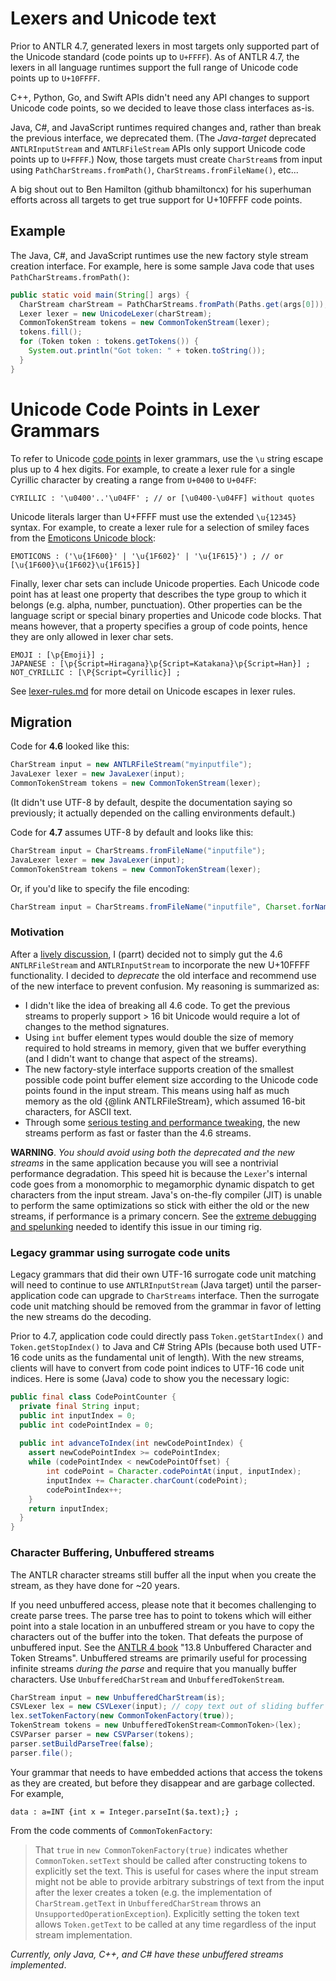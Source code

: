 # Lexers and Unicode text

Prior to ANTLR 4.7, generated lexers in most targets only supported part of the Unicode standard (code points up to `U+FFFF`). As of ANTLR 4.7, the lexers in all language runtimes support the full range of Unicode code points up to `U+10FFFF`. 

C++, Python, Go, and Swift APIs didn't need any API changes to support Unicode code points, so we decided to leave those class interfaces as-is. 

Java, C#, and JavaScript runtimes required changes and, rather than break the previous interface, we deprecated them. (The *Java-target* deprecated `ANTLRInputStream` and `ANTLRFileStream` APIs only support Unicode code points up to `U+FFFF`.) Now, those targets must create `CharStream`s from input using `PathCharStreams.fromPath()`, `CharStreams.fromFileName()`, etc...

A big shout out to Ben Hamilton (github bhamiltoncx) for his superhuman
efforts across all targets to get true support for U+10FFFF code points.

## Example

The Java, C#, and JavaScript runtimes use the new factory style stream creation interface. For example, here is some sample Java code that uses `PathCharStreams.fromPath()`:

```java
public static void main(String[] args) {
  CharStream charStream = PathCharStreams.fromPath(Paths.get(args[0]));
  Lexer lexer = new UnicodeLexer(charStream);
  CommonTokenStream tokens = new CommonTokenStream(lexer);
  tokens.fill();
  for (Token token : tokens.getTokens()) {
    System.out.println("Got token: " + token.toString());
  }
}
```

# Unicode Code Points in Lexer Grammars

To refer to Unicode [code points](https://en.wikipedia.org/wiki/Code_point)
in lexer grammars, use the `\u` string escape plus up to 4 hex digits. For example, to create
a lexer rule for a single Cyrillic character by creating a range from
`U+0400` to `U+04FF`:

```ANTLR
CYRILLIC : '\u0400'..'\u04FF' ; // or [\u0400-\u04FF] without quotes
```

Unicode literals larger than U+FFFF must use the extended `\u{12345}` syntax. For example, to create a lexer rule for a selection of smiley faces
from the [Emoticons Unicode block](http://www.unicode.org/charts/PDF/U1F600.pdf):

```ANTLR
EMOTICONS : ('\u{1F600}' | '\u{1F602}' | '\u{1F615}') ; // or [\u{1F600}\u{1F602}\u{1F615}]
```

Finally, lexer char sets can include Unicode properties. Each Unicode code point has at least one property that describes the type group to which it belongs (e.g. alpha, number, punctuation). Other properties can be the language script or special binary properties and Unicode code blocks. That means however, that a property specifies a group of code points, hence they are only allowed in lexer char sets.

```ANTLR
EMOJI : [\p{Emoji}] ;
JAPANESE : [\p{Script=Hiragana}\p{Script=Katakana}\p{Script=Han}] ;
NOT_CYRILLIC : [\P{Script=Cyrillic}] ;
```

See [lexer-rules.md](lexer-rules.md#lexer-rule-elements) for more detail on Unicode
escapes in lexer rules.

## Migration


Code for **4.6** looked like this:


```java
CharStream input = new ANTLRFileStream("myinputfile");
JavaLexer lexer = new JavaLexer(input);
CommonTokenStream tokens = new CommonTokenStream(lexer);
```

(It didn't use UTF-8 by default, despite the documentation saying so previously; it actually depended on the calling environments default.)

Code for **4.7** assumes UTF-8 by default and looks like this:

```java
CharStream input = CharStreams.fromFileName("inputfile");
JavaLexer lexer = new JavaLexer(input);
CommonTokenStream tokens = new CommonTokenStream(lexer);
```

Or, if you'd like to specify the file encoding:

```java
CharStream input = CharStreams.fromFileName("inputfile", Charset.forName("windows-1252"));
```

### Motivation

After a [lively discussion](https://github.com/antlr/antlr4/pull/1771), I (parrt) decided not to simply gut the 4.6 `ANTLRFileStream` and `ANTLRInputStream` to incorporate the new U+10FFFF functionality. I decided to *deprecate* the old interface and recommend use of the new interface to prevent confusion. My reasoning is summarized as:

* I didn't like the idea of breaking all 4.6 code. To get the previous streams to properly support > 16 bit Unicode would require a lot of changes to the method signatures.
* Using `int` buffer element types would double the size of memory required to hold streams in memory, given that we buffer everything (and I didn't want to change that aspect of the streams).
* The new factory-style interface supports creation of the smallest possible code point buffer element size according to the Unicode code points found in the input stream. This means using half as much memory
as the old {@link ANTLRFileStream}, which assumed 16-bit characters, for ASCII text.
* Through some [serious testing and performance tweaking](https://github.com/antlr/antlr4/pull/1781), the new streams perform as fast or faster than the 4.6 streams.

**WARNING**. *You should avoid using both the deprecated and the new streams* in the same application because you will see 
a nontrivial performance degradation. This speed hit is because the 
`Lexer`'s internal code goes from a monomorphic to megamorphic
dynamic dispatch to get characters from the input stream. Java's
on-the-fly compiler (JIT) is unable to perform the same optimizations
so stick with either the old or the new streams, if performance is
a primary concern. See the [extreme debugging and spelunking](https://github.com/antlr/antlr4/pull/1781) needed to identify this issue in our timing rig.

### Legacy grammar using surrogate code units

Legacy grammars that did their own UTF-16 surrogate code unit matching will need to continue to use `ANTLRInputStream` (Java target) until the parser-application code can upgrade to `CharStreams` interface. Then the surrogate code unit matching should be removed from the grammar in favor of letting the new streams do the decoding.  

Prior to 4.7, application code could directly pass `Token.getStartIndex()` and `Token.getStopIndex()` to Java and C# String APIs (because both used UTF-16 code units as the fundamental unit of length).  With the new streams, clients will have to convert from code point indices to UTF-16 code unit indices. Here is some (Java) code to show you the necessary logic:

```java
public final class CodePointCounter {
  private final String input;
  public int inputIndex = 0;
  public int codePointIndex = 0;
  
  public int advanceToIndex(int newCodePointIndex) {
    assert newCodePointIndex >= codePointIndex;
    while (codePointIndex < newCodePointOffset) {
        int codePoint = Character.codePointAt(input, inputIndex);
        inputIndex += Character.charCount(codePoint);
        codePointIndex++;
    }
    return inputIndex;
  }
}
```

### Character Buffering, Unbuffered streams

The ANTLR character streams still buffer all the input when you create
the stream, as they have done for ~20 years. 

If you need unbuffered
access, please note that it becomes challenging to create
parse trees. The parse tree has to point to tokens which will either
point into a stale location in an unbuffered stream or you have to copy
the characters out of the buffer into the token. That defeats the purpose
of unbuffered input. See the [ANTLR 4 book](https://www.amazon.com/Definitive-ANTLR-4-Reference/dp/1934356999) "13.8 Unbuffered Character and Token Streams". Unbuffered streams are primarily
useful for processing infinite streams *during the parse* and require that you manually buffer characters. Use `UnbufferedCharStream` and `UnbufferedTokenStream`.

```java
CharStream input = new UnbufferedCharStream(is);
CSVLexer lex = new CSVLexer(input); // copy text out of sliding buffer and store in tokens
lex.setTokenFactory(new CommonTokenFactory(true));
TokenStream tokens = new UnbufferedTokenStream<CommonToken>(lex);
CSVParser parser = new CSVParser(tokens);
parser.setBuildParseTree(false);
parser.file();
```

Your grammar that needs to have embedded actions that access the tokens as they are created, but before they disappear and are garbage collected. For example,

```
data : a=INT {int x = Integer.parseInt($a.text);} ;
```

From the code comments of `CommonTokenFactory`:

> That `true` in `new CommonTokenFactory(true)` indicates whether `CommonToken.setText` should be called after 
constructing tokens to explicitly set the text. This is useful for cases
where the input stream might not be able to provide arbitrary substrings
of text from the input after the lexer creates a token (e.g. the
implementation of `CharStream.getText` in
`UnbufferedCharStream` throws an
`UnsupportedOperationException`). Explicitly setting the token text
allows `Token.getText` to be called at any time regardless of the
input stream implementation.

*Currently, only Java, C++, and C# have these unbuffered streams implemented*.
